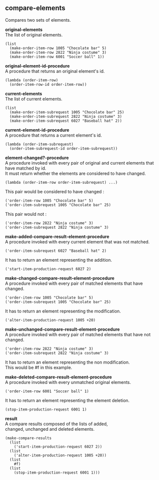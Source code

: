 
compare-elements
----------------
Compares two sets of elements.

__original-elements__  
The list of original elements.

    (list
      (make-order-item-row 1005 "Chocolate bar" 5)
      (make-order-item-row 2822 "Ninja costume" 3)
      (make-order-item-row 6001 "Soccer ball" 1))

__original-element-id-procedure__  
A procedure that returns an original element's id.  

    (lambda (order-item-row)
      (order-item-row-id order-item-row))

__current-elements__  
The list of current elements.

    (list
      (make-order-item-subrequest 1005 "Chocolate bar" 25)
      (make-order-item-subrequest 2822 "Ninja costume" 3)
      (make-order-item-subrequest 6027 "Baseball hat" 2))

__current-element-id-procedure__  
A procedure that returns a current element's id.  

    (lambda (order-item-subrequest)
      (order-item-subrequest-id order-item-subrequest))

__element-changed?-procedure__  
A procedure invoked with every pair of original and current elements that have matched by id.  
It must return whether the elements are considered to have changed.

    (lambda (order-item-row order-item-subrequest) ...)

This pair would be considered to have changed :  

    ('order-item-row 1005 "Chocolate bar" 5)
    ('order-item-subrequest 1005 "Chocolate bar" 25)

This pair would not :

    ('order-item-row 2822 "Ninja costume" 3)
    ('order-item-subrequest 2822 "Ninja costume" 3)

__make-added-compare-result-element-procedure__  
A procedure invoked with every current element that was not matched.

    ('order-item-subrequest 6027 "Baseball hat" 2)

It has to return an element representing the addition.

    ('start-item-production-request 6027 2)

__make-changed-compare-result-element-procedure__  
A procedure invoked with every pair of matched elements that have changed.

    ('order-item-row 1005 "Chocolate bar" 5)
    ('order-item-subrequest 1005 "Chocolate bar" 25)

It has to return an element representing the modification.

    ('alter-item-production-request 1005 +20)

__make-unchanged-compare-result-element-procedure__  
A procedure invoked with every pair of matched elements that have not changed.

    ('order-item-row 2822 "Ninja costume" 3)
    ('order-item-subrequest 2822 "Ninja costume" 3)

It has to return an element representing the non modification.  
This would be #f in this example.

__make-deleted-compare-result-element-procedure__  
A procedure invoked with every unmatched original elements.

    ('order-item-row 6001 "Soccer ball" 1)

It has to return an element representing the element deletion.  

    (stop-item-production-request 6001 1)

__result__  
A compare results composed of the lists of added,  
changed, unchanged and deleted elements.

    (make-compare-results
      (list
        ('start-item-production-request 6027 2))
      (list
        ('alter-item-production-request 1005 +20))
      (list
        #f)
      (list
        (stop-item-production-request 6001 1)))
